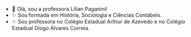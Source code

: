 - 👋 Olá, sou a professora Lilian Paganini!
- ✨ Sou formada em História, Sociologia e Ciências Contábeis.
- ✨ Sou professora no Colégio Estadual Arthur de Azevedo e no Colégio Estadual Diogo Álvares Correia.
